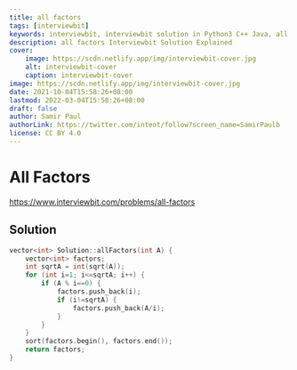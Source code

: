 ```yaml
---
title: all factors
tags: [interviewbit]
keywords: interviewbit, interviewbit solution in Python3 C++ Java, all factors solution
description: all factors Interviewbit Solution Explained
cover:
    image: https://scdn.netlify.app/img/interviewbit-cover.jpg
    alt: interviewbit-cover
    caption: interviewbit-cover
image: https://scdn.netlify.app/img/interviewbit-cover.jpg
date: 2021-10-04T15:58:26+08:00
lastmod: 2022-03-04T15:58:26+08:00
draft: false
author: Samir Paul
authorLink: https://twitter.com/intent/follow?screen_name=SamirPaulb
license: CC BY 4.0
---
```


# All Factors

https://www.interviewbit.com/problems/all-factors


## Solution

```cpp
vector<int> Solution::allFactors(int A) {
    vector<int> factors;
    int sqrtA = int(sqrt(A));
    for (int i=1; i<=sqrtA; i++) {
        if (A % i==0) {
            factors.push_back(i);
            if (i!=sqrtA) {
                factors.push_back(A/i);
            }
        }
    }
    sort(factors.begin(), factors.end());
    return factors;
}
```